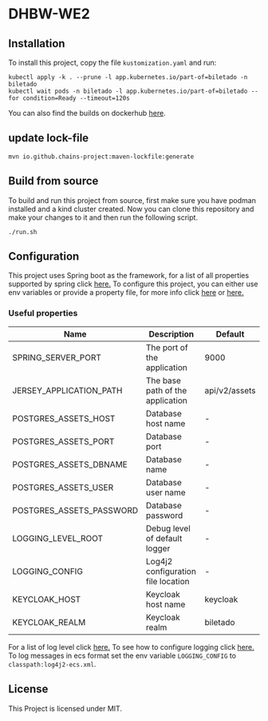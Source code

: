 # DHBW-WE2

## Installation

To install this project, copy the file `kustomization.yaml` and run:

```shell
kubectl apply -k . --prune -l app.kubernetes.io/part-of=biletado -n biletado
kubectl wait pods -n biletado -l app.kubernetes.io/part-of=biletado --for condition=Ready --timeout=120s
```

You can also find the builds on dockerhub [here](https://hub.docker.com/r/derfrzocker/the-real-one).

## update lock-file
```shell
mvn io.github.chains-project:maven-lockfile:generate
```

## Build from source

To build and run this project from source, first make sure you have podman installed and a kind cluster created.
Now you can clone this repository and make your changes to it and then run the following script.
```shell
./run.sh
```

## Configuration

This project uses Spring boot as the framework, for a list of all properties supported by spring click [here.](https://docs.spring.io/spring-boot/docs/current/reference/html/application-properties.html)
To configure this project, you can either use env variables or provide a property file, for more info click [here](https://docs.spring.io/spring-boot/docs/2.1.17.RELEASE/reference/html/boot-features-external-config.html) or [here.](https://docs.spring.io/spring-boot/docs/2.1.17.RELEASE/reference/html/howto-properties-and-configuration.html)

### Useful properties

| Name                     | Description                        | Default       |
|--------------------------|------------------------------------|---------------|
| SPRING_SERVER_PORT       | The port of the application        | 9000          |
| JERSEY_APPLICATION_PATH  | The base path of the application   | api/v2/assets |
| POSTGRES_ASSETS_HOST     | Database host name                 | -             |
| POSTGRES_ASSETS_PORT     | Database port                      | -             |
| POSTGRES_ASSETS_DBNAME   | Database name                      | -             |
| POSTGRES_ASSETS_USER     | Database user name                 | -             |
| POSTGRES_ASSETS_PASSWORD | Database password                  | -             |
| LOGGING_LEVEL_ROOT       | Debug level of default logger      | -             |
| LOGGING_CONFIG           | Log4j2 configuration file location | -             |
| KEYCLOAK_HOST            | Keycloak host name                 | keycloak      |
| KEYCLOAK_REALM           | Keycloak realm                     | biletado      |

For a list of log level click [here.](https://logging.apache.org/log4j/2.x/manual/customloglevels.html)
To see how to configure logging click [here.](https://logging.apache.org/log4j/2.x/manual/configuration.html)
To log messages in ecs format set the env variable `LOGGING_CONFIG` to `classpath:log4j2-ecs.xml`.

## License

This Project is licensed under MIT.
